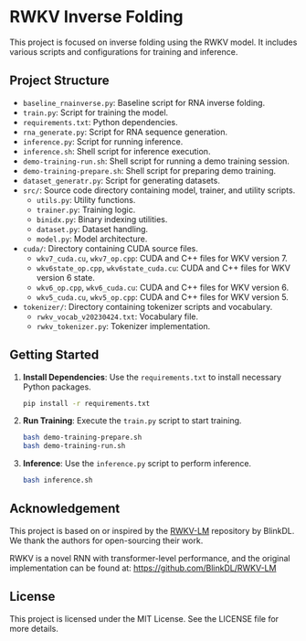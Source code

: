 # RWKV Inverse Folding

This project is focused on inverse folding using the RWKV model. It includes various scripts and configurations for training and inference.

## Project Structure

- `baseline_rnainverse.py`: Baseline script for RNA inverse folding.
- `train.py`: Script for training the model.
- `requirements.txt`: Python dependencies.
- `rna_generate.py`: Script for RNA sequence generation.
- `inference.py`: Script for running inference.
- `inference.sh`: Shell script for inference execution.
- `demo-training-run.sh`: Shell script for running a demo training session.
- `demo-training-prepare.sh`: Shell script for preparing demo training.
- `dataset_generatr.py`: Script for generating datasets.
- `src/`: Source code directory containing model, trainer, and utility scripts.
  - `utils.py`: Utility functions.
  - `trainer.py`: Training logic.
  - `binidx.py`: Binary indexing utilities.
  - `dataset.py`: Dataset handling.
  - `model.py`: Model architecture.
- `cuda/`: Directory containing CUDA source files.
  - `wkv7_cuda.cu`, `wkv7_op.cpp`: CUDA and C++ files for WKV version 7.
  - `wkv6state_op.cpp`, `wkv6state_cuda.cu`: CUDA and C++ files for WKV version 6 state.
  - `wkv6_op.cpp`, `wkv6_cuda.cu`: CUDA and C++ files for WKV version 6.
  - `wkv5_cuda.cu`, `wkv5_op.cpp`: CUDA and C++ files for WKV version 5.
- `tokenizer/`: Directory containing tokenizer scripts and vocabulary.
  - `rwkv_vocab_v20230424.txt`: Vocabulary file.
  - `rwkv_tokenizer.py`: Tokenizer implementation.

## Getting Started

1. **Install Dependencies**: Use the `requirements.txt` to install necessary Python packages.
   ```bash
   pip install -r requirements.txt
   ```

2. **Run Training**: Execute the `train.py` script to start training.
   ```bash
   bash demo-training-prepare.sh
   bash demo-training-run.sh
   ```

3. **Inference**: Use the `inference.py` script to perform inference.
   ```bash
   bash inference.sh
   ```

## Acknowledgement

This project is based on or inspired by the [RWKV-LM](https://github.com/BlinkDL/RWKV-LM) repository by BlinkDL.  
We thank the authors for open-sourcing their work.

RWKV is a novel RNN with transformer-level performance, and the original implementation can be found at:
https://github.com/BlinkDL/RWKV-LM

## License

This project is licensed under the MIT License. See the LICENSE file for more details. 
